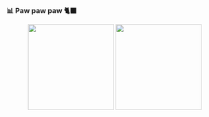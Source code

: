 ### 📊 Paw paw paw 🐈‍⬛

<div align="center">
  <img height=200 align="center" src="https://github-readme-stats-gilt-nine-44.vercel.app/api?username=Raven0uss&show_icons=true&theme=dracula&hide=stars,issues" />
  <img height=200 align="center" src="https://github-readme-stats-gilt-nine-44.vercel.app/api/top-langs/?username=Raven0uss&&layout=compact&theme=dracula&langs_count=8&card_width=320&hide=html,css" />
</div>
<!--
**Raven0uss/Raven0uss** is a ✨ _special_ ✨ repository because its `README.md` (this file) appears on your GitHub profile.

Here are some ideas to get you started:

- 🔭 I’m currently working on ...
- 🌱 I’m currently learning ...
- 👯 I’m looking to collaborate on ...
- 🤔 I’m looking for help with ...
- 💬 Ask me about ...
- 📫 How to reach me: ...
- 😄 Pronouns: ...
- ⚡ Fun fact: ...
-->

